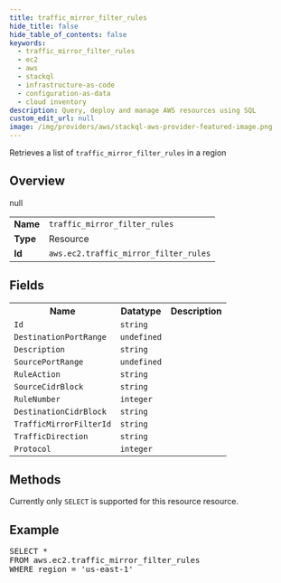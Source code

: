 ```yaml
---
title: traffic_mirror_filter_rules
hide_title: false
hide_table_of_contents: false
keywords:
  - traffic_mirror_filter_rules
  - ec2
  - aws
  - stackql
  - infrastructure-as-code
  - configuration-as-data
  - cloud inventory
description: Query, deploy and manage AWS resources using SQL
custom_edit_url: null
image: /img/providers/aws/stackql-aws-provider-featured-image.png
---
```

Retrieves a list of <code>traffic_mirror_filter_rules</code> in a region

## Overview
<table><tbody>
<tr><td><b>Name</b></td><td><code>traffic_mirror_filter_rules</code></td></tr>
<tr><td><b>Type</b></td><td>Resource</td></tr>
null
<tr><td><b>Id</b></td><td><code>aws.ec2.traffic_mirror_filter_rules</code></td></tr>
</tbody></table>

## Fields
<table><tbody>
<tr><th>Name</th><th>Datatype</th><th>Description</th></tr>
<tr><td><code>Id</code></td><td><code>string</code></td><td></td></tr><tr><td><code>DestinationPortRange</code></td><td><code>undefined</code></td><td></td></tr><tr><td><code>Description</code></td><td><code>string</code></td><td></td></tr><tr><td><code>SourcePortRange</code></td><td><code>undefined</code></td><td></td></tr><tr><td><code>RuleAction</code></td><td><code>string</code></td><td></td></tr><tr><td><code>SourceCidrBlock</code></td><td><code>string</code></td><td></td></tr><tr><td><code>RuleNumber</code></td><td><code>integer</code></td><td></td></tr><tr><td><code>DestinationCidrBlock</code></td><td><code>string</code></td><td></td></tr><tr><td><code>TrafficMirrorFilterId</code></td><td><code>string</code></td><td></td></tr><tr><td><code>TrafficDirection</code></td><td><code>string</code></td><td></td></tr><tr><td><code>Protocol</code></td><td><code>integer</code></td><td></td></tr>
</tbody></table>

## Methods
Currently only <code>SELECT</code> is supported for this resource resource.

## Example
<pre>
SELECT * 
FROM aws.ec2.traffic_mirror_filter_rules
WHERE region = 'us-east-1'
</pre>
